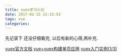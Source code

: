 ```yaml
---
title: vuex学习小记 
date: 2017-02-15 22:15:53
tags: vue
categories:
---
```



先记录下 还没仔细看完, 以后有新的心得,再补充.

[vuex官方文档](http://vuex.vuejs.org/zh-cn/intro.html)
[vue+vuex构建单页应用](http://www.tuicool.com/articles/vQBbiiQ)
[vuex入门实例(1/3)](http://www.tuicool.com/articles/jyUbIbm)
